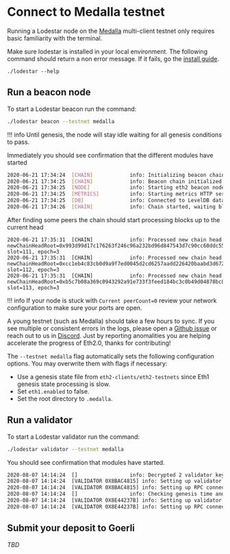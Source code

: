 # Connect to Medalla testnet

Running a Lodestar node on the [Medalla](https://github.com/goerli/medalla) multi-client testnet only requires basic familiarity with the terminal.

Make sure lodestar is installed in your local environment. The following command should return a non error message. If it fails, go the [install guide](../../installation/).

```
./lodestar --help
```

## Run a beacon node

To start a Lodestar beacon run the command:

```bash
./lodestar beacon --testnet medalla
```

<!-- prettier-ignore-start -->
!!! info
    Until genesis, the node will stay idle waiting for all genesis conditions to pass.
<!-- prettier-ignore-end -->

Immediately you should see confirmation that the different modules have started

```bash
2020-06-21 17:34:24  [CHAIN]            info: Initializing beacon chain with state root 0x773c694b47504d789dc768d2356f691866b47833d0d85e02511d7cd339925b17 and genesis block root 0x19aa2deaa02cac9774eb8948a8ead1ebe851ba9590878a10cd5767092e16ba12
2020-06-21 17:34:25  [CHAIN]            info: Beacon chain initialized
2020-06-21 17:34:25  [NODE]             info: Starting eth2 beacon node - LODESTAR!
2020-06-21 17:34:25  [METRICS]          info: Starting metrics HTTP server on port 5000
2020-06-21 17:34:25  [DB]               info: Connected to LevelDB database at .medalla/beacon/chain-db
2020-06-21 17:34:26  [CHAIN]            info: Chain started, waiting blocks and attestations
```

After finding some peers the chain should start processing blocks up to the current head

```
2020-06-21 17:35:31  [CHAIN]            info: Processed new chain head newChainHeadRoot=0x993d99d17c176263f246c96a232bd96d847543d7c90cc60ddc559edcab99b2e6, slot=111, epoch=3
2020-06-21 17:35:31  [CHAIN]            info: Processed new chain head newChainHeadRoot=0xcc1eb4c83cb0d9a9f7ed0045d2cd6257aadd226420baabd3d672be35605fe470, slot=112, epoch=3
2020-06-21 17:35:31  [CHAIN]            info: Processed new chain head newChainHeadRoot=0xb5c7b08a369c0943292a91e733f3feed184bc3c0b49d04878bc86e0705c15fe8, slot=113, epoch=3
```

<!-- prettier-ignore-start -->
!!! info
    If your node is stuck with `Current peerCount=0` review your network configuration to make sure your ports are open.
<!-- prettier-ignore-end -->

A young testnet (such as Medalla) should take a few hours to sync. If you see multiple or consistent errors in the logs, please open a [Github issue](https://github.com/ChainSafe/lodestar/issues/new) or reach out to us in [Discord](https://discord.gg/yjyvFRP). Just by reporting anomalities you are helping accelerate the progress of Eth2.0, thanks for contributing!

The `--testnet medalla` flag automatically sets the following configuration options. You may overwrite them with flags if necessary:

- Use a genesis state file from `eth2-clients/eth2-testnets` since Eth1 genesis state processing is slow.
- Set `eth1.enabled` to false.
- Set the root directory to `.medalla`.

## Run a validator

To start a Lodestar validator run the command:

```bash
./lodestar validator --testnet medalla
```

You should see confirmation that modules have started. 

```bash
2020-08-07 14:14:24  []                 info: Decrypted 2 validator keystores 
2020-08-07 14:14:24  [VALIDATOR 0X8BAC4815] info: Setting up validator client... 
2020-08-07 14:14:24  [VALIDATOR 0X8BAC4815] info: Setting up RPC connection... 
2020-08-07 14:14:24  []                 info: Checking genesis time and beacon node connection 
2020-08-07 14:14:24  [VALIDATOR 0X8E44237B] info: Setting up validator client... 
2020-08-07 14:14:24  [VALIDATOR 0X8E44237B] info: Setting up RPC connection... 
```



## Submit your deposit to Goerli

_TBD_
